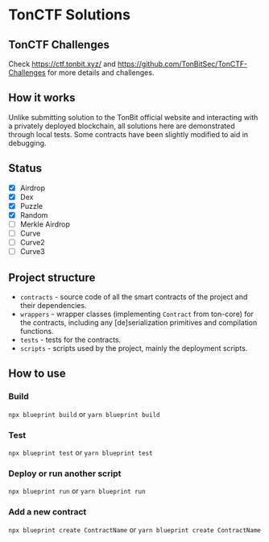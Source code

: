 # TonCTF Solutions

## TonCTF Challenges

Check https://ctf.tonbit.xyz/ and https://github.com/TonBitSec/TonCTF-Challenges for more details and challenges.

## How it works

Unlike submitting solution to the TonBit official website and interacting with a privately deployed blockchain, all solutions here are demonstrated through local tests. Some contracts have been slightly modified to aid in debugging.

## Status

- [x] Airdrop
- [x] Dex
- [x] Puzzle
- [x] Random
- [ ] Merkle Airdrop
- [ ] Curve
- [ ] Curve2
- [ ] Curve3

## Project structure

-   `contracts` - source code of all the smart contracts of the project and their dependencies.
-   `wrappers` - wrapper classes (implementing `Contract` from ton-core) for the contracts, including any [de]serialization primitives and compilation functions.
-   `tests` - tests for the contracts.
-   `scripts` - scripts used by the project, mainly the deployment scripts.

## How to use

### Build

`npx blueprint build` or `yarn blueprint build`

### Test

`npx blueprint test` or `yarn blueprint test`

### Deploy or run another script

`npx blueprint run` or `yarn blueprint run`

### Add a new contract

`npx blueprint create ContractName` or `yarn blueprint create ContractName`
